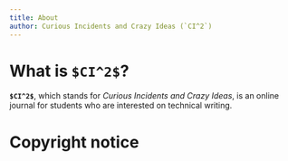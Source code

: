 ```yaml
---
title: About
author: Curious Incidents and Crazy Ideas (`CI^2`)
---
```


# What is `$CI^2$`?

**`$CI^2$`**, which stands for *Curious Incidents and Crazy Ideas*, is an online journal for students who are interested on technical writing.

# Copyright notice
